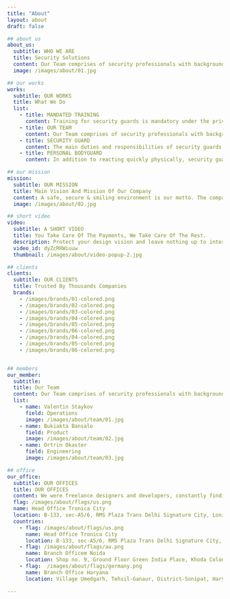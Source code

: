 ```yaml
---
title: "About"
layout: about
draft: false

## about us
about_us:
  subtitle: WHO WE ARE
  title: Security Solutions
  content: Our Team comprises of security professionals with background in Armed Forces, Para Military Forces and Police. Their experience and insinght within the security industry are unmatched. They have a knock for understanding the discerning needs of our values clients. Together, they from a pool immense knowledge and experience in security matters.
  image: /images/about/01.jpg

## our works
works:
  subtitle: OUR WORKS
  title: What We Do
  list:
    - title: MANDATED TRAINING
      content: Training for security guards is mandatory under the private Security Agency. It requires all security guards to complete three training courses. All Courses must be conducted at approved training schools, by certified instructors.
    - title: OUR TEAM
      content: Our Team comprises of security professionals with background in Armed Forces, Para Military Forces and Police. Their experience and insight within the security industry are unmatched.
    - title: SECURITY GUARD
      content: The main duties and responsibilities of security guards are to watch and patrol areas to guard against illegal activity and dangerous scenarios. Security guards work for a variety of employers, including schools, banks, hospitals and commercial centers, such as casinos, sports centers, power plants and transportation centers.
    - title: PERSONAL BODYGUARD
      content: In addition to reacting quickly physically, security guards must often possess certain personality qualities that make them able to detect and deter crimes. Security guards are detail-oriented and have good listening skills. They are highly observant, and often have the ability to watch and observe areas without getting distracted.

## our mission
mission:
  subtitle: OUR MISSION
  title: Main Vision And Mission Of Our Company
  content: A safe, secure & smiling environment is our motto. The company envisages to provide total Security Solutions to corporate clients. “No Error” is our motto. Regular training and daily briefings are our way of doing things. We endeavour to provide best suited security manpower for specific requirements and integrate it with state of the art electronic surveillance systems.
  image: /images/about/02.jpg

## short video
video:
  subtitle: A SHORT VIDEO
  title: You Take Care Of The Payments, We Take Care Of The Rest.
  description: Protect your design vision and leave nothing up to interpretation with interaction recipes. Quickly share and access all your team members interactions by using libraries, ensuring consistcy throughout the.
  video_id: dyZcRRWiuuw
  thumbnail: /images/about/video-popup-2.jpg

## clients
clients:
  subtitle: OUR CLIENTS
  title: Trusted By Thousands Companies
  brands:
    - /images/brands/01-colored.png
    - /images/brands/02-colored.png
    - /images/brands/03-colored.png
    - /images/brands/04-colored.png
    - /images/brands/05-colored.png
    - /images/brands/06-colored.png
    - /images/brands/04-colored.png
    - /images/brands/05-colored.png
    - /images/brands/06-colored.png


## members
our_member:
  subtitle: 
  title: Our Team
  content: Our Team comprises of security professionals with background in Armed Forces, Para Military Forces and Police. Their experience and insinght within the security industry are unmatched. They have a knock for understanding the discerning needs of our values clients. Together, they from a pool immense knowledge and experience in security matters.
  list:
    - name: Valentin Staykov
      field: Operations
      image: /images/about/team/01.jpg
    - name: Bukiakta Bansalo
      field: Product
      image: /images/about/team/02.jpg
    - name: Ortrin Okaster
      field: Engineering
      image: /images/about/team/03.jpg

## office
our_office:
  subtitle: OUR OFFICES
  title: OUR OFFICES
  content: We were freelance designers and developers, constantly finding </br> ourselves deep in vague feedback. This made every client and team
  flag: /images/about/flags/us.png
  name: Head Office Tronica City
  location: B-133, sec-A5/6, RMS Plaza Trans Delhi Signature City, Loni Ghaziabad-201103  Mob:- +91 9718069976, +91 9355419326  E-mail:- comthfh@gmail.com
  countries:
    - flag: /images/about/flags/us.png
      name: Head Office Tronica City
      location: B-133, sec-A5/6, RMS Plaza Trans Delhi Signature City, Loni Ghaziabad-201103  Mob:- +91 9718069976, +91 9355419326  E-mail:- comthfh@gmail.com
    - flag: /images/about/flags/au.png
      name: Branch Officem Noida
      location: Shop no. 9, Ground Floor Green India Place, Khoda Colony Noida, Sector-62,(U.P.)201301  Mob:- +91 9319852290, +91 9355256624
    - flag:  /images/about/flags/germany.png
      name: Branch Office Haryana
      location: Village Umedgarh, Tehsil-Ganaur, District-Sonipat, Haryana-131039  Mob:- +91 9319513464, +91 9560364532

---
```


